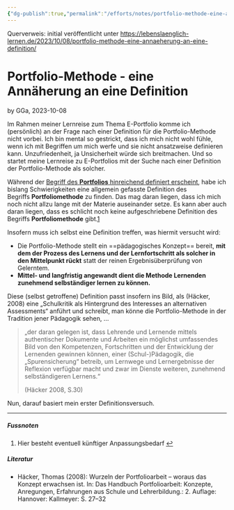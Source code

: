 ```yaml
---
{"dg-publish":true,"permalink":"/efforts/notes/portfolio-methode-eine-annaeherung-an-eine-definition/","tags":["class/outcome","note/settled🧱"],"noteIcon":""}
---
```


Querverweis: initial veröffentlicht unter https://lebenslaenglich-lernen.de/2023/10/08/portfolio-methode-eine-annaeherung-an-eine-definition/ 
# Portfolio-Methode - eine Annäherung an eine Definition
by GGa, 2023-10-08

Im Rahmen meiner Lernreise zum Thema E-Portfolio komme ich (persönlich) an der Frage nach einer Definition für die Portfolio-Methode nicht vorbei. Ich bin mental so gestrickt, dass ich mich nicht wohl fühle, wenn ich mit Begriffen um mich werfe und sie nicht ansatzweise definieren kann. Unzufriedenheit, ja Unsicherheit würde sich breitmachen. Und so startet meine Lernreise zu E-Portfolios mit der Suche nach einer Definition der Portfolio-Methode als solcher.

Während der [Begriff des **Portfolios** hinreichend definiert erscheint](https://lebenslaenglich-lernen.de/2023/10/08/der-begriff-des-portfolios/), habe ich bislang Schwierigkeiten eine allgemein gefasste Definition des Begriffs **Portfoliomethode** zu finden. Das mag daran liegen, dass ich mich noch nicht allzu lange mit der Materie auseinander setze. Es kann aber auch daran liegen, dass es schlicht noch keine aufgeschriebene Definition des Begriffs **Portfoliomethode** gibt.[1](https://lebenslaenglich-lernen.de/2023/10/08/e-portfolio-methode-eine-annaeherung-an-was-ist-das/#7ca636a9-5cc2-43f3-adb8-c0dc34da7d6d)

Insofern muss ich selbst eine Definition treffen, was hiermit versucht wird:

- Die Portfolio-Methode stellt ein ==pädagogisches Konzept== bereit, **mit dem der Prozess des Lernens und der Lernfortschritt als solcher in den Mittelpunkt rückt** statt der reinen Ergebnisüberprüfung von Gelerntem.
- **Mittel- und langfristig angewandt dient die Methode Lernenden zunehmend selbständiger lernen zu können.**

Diese (selbst getroffene) Definition passt insofern ins Bild, als (Häcker, 2008) eine „Schulkritik als Hintergrund des Interesses an alternativen Assessments“ anführt und schreibt, man könne die Portfolio-Methode in der Tradition jener Pädagogik sehen, …

> „der daran gelegen ist, dass Lehrende und Lernende mittels authentischer Dokumente und Arbeiten ein möglichst umfassendes Bild von den Kompetenzen, Fortschritten und der Entwicklung der Lernenden gewinnen können, einer (Schul-)Pädagogik, die „Spurensicherung“ betreib, um Lernwege und Lernergebnisse der Reflexion verfügbar macht und zwar im Dienste weiteren, zunehmend selbständigeren Lernens.“
> 
> (Häcker 2008, S.30)

Nun, darauf basiert mein erster Definitionsversuch.

---
##### Fussnoten

1. Hier besteht eventuell künftiger Anpassungsbedarf [↩︎](https://lebenslaenglich-lernen.de/2023/10/08/e-portfolio-methode-eine-annaeherung-an-was-ist-das/#7ca636a9-5cc2-43f3-adb8-c0dc34da7d6d-link)

##### Literatur

- Häcker, Thomas (2008): Wurzeln der Portfolioarbeit – woraus das Konzept erwachsen ist. In: Das Handbuch Portfolioarbeit: Konzepte, Anregungen, Erfahrungen aus Schule und Lehrerbildung.: 2. Auflage: Hannover: Kallmeyer: S. 27–32
